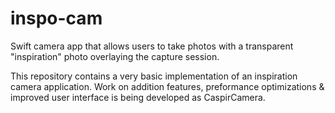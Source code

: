 # inspo-cam
Swift camera app that allows users to take photos with a transparent "inspiration" photo overlaying the capture session.

This repository contains a very basic implementation of an inspiration camera application. Work on addition features, preformance optimizations & improved user interface is being developed as CaspirCamera.
